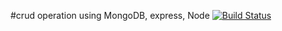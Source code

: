 #crud operation using MongoDB, express, Node
[![Build Status](https://travis-ci.org/Bluebird2000/NodeEnvironment.svg?branch=master)](https://travis-ci.org/Bluebird2000/NodeEnvironment)
